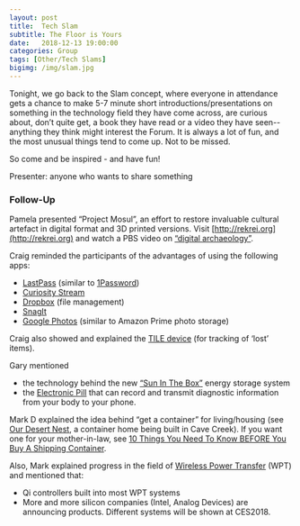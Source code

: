 ```yaml
---
layout: post
title:  Tech Slam
subtitle: The Floor is Yours
date:   2018-12-13 19:00:00
categories: Group
tags: [Other/Tech Slams]
bigimg: /img/slam.jpg
---
```


Tonight, we go back to the Slam concept, where everyone in attendance gets a chance to make 5-7 minute short introductions/presentations on something in the technology field they have come across, are curious about, don’t quite get, a book they have read or a video they have seen--anything they think might interest the Forum. It is always a lot of fun, and the most unusual things tend to come up. Not to be missed.  

So come and be inspired - and have fun!

Presenter: anyone who wants to share something 


### Follow-Up


Pamela presented “Project Mosul”, an effort to restore invaluable cultural artefact in digital format and 3D printed versions. Visit [http://rekrei.org](http://rekrei.org) and watch a PBS video on [“digital archaeology”](https://www.pbs.org/newshour/show/destroyed-isis-artifacts-may-find-new-life-3d-reconstruction).


Craig reminded the participants of the advantages of using the following apps:
* [LastPass](https://www.lastpass.com/) (similar to [1Password](https://1password.com))
* [Curiosity Stream](https://curiositystream.com)
* [Dropbox](https://www.dropbox.com) (file management)
* [SnagIt](https://www.techsmith.com/store/snagit)
* [Google Photos](https://photos.google.com) (similar to Amazon Prime photo storage)

Craig also showed and explained the [TILE device](https://www.thetileapp.com) (for tracking of ‘lost’ items).


Gary mentioned 

* the technology behind the new [“Sun In The Box”](http://news.mit.edu/2018/liquid-silicon-store-renewable-energy-1206) energy storage system
* the [Electronic Pill](http://news.mit.edu/2018/ingestible-pill-controlled-wirelessly-bluetooth-1213) that can record and transmit diagnostic information from your body to your phone.

Mark D explained the idea behind “get a container” for living/housing (see
[Our Desert Nest](http://ourdesertnest.com), a container home being built in Cave Creek).
If you want one for your mother-in-law, see 
[10 Things You Need To Know BEFORE You Buy A Shipping Container](https://offgridworld.com/10-things-you-need-to-know-before-you-buy-a-container/).

Also, Mark explained progress in the field of [Wireless Power Transfer](https://en.wikipedia.org/wiki/Wireless_power_transfer) (WPT) and mentioned that:
- Qi controllers built into most WPT systems
- More and more silicon companies (Intel, Analog Devices) are announcing products.
Different systems will be shown at CES2018.
